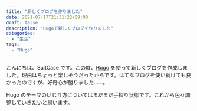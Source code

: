 ```yaml
---
title: "新しくブログを作りました"
date: 2021-07-17T21:31:22+09:00
draft: false
description: "Hugoで新しくブログを作りました"
categories:
  - "生活"
tags:
  - "Hugo"
---
```


こんにちは、SuitCase です。この度、[Hugo](https://gohugo.io/) を使って新しくブログを作成しました。理由はちょっと楽しそうだったからです。はてなブログを使い続けても良かったのですが、好奇心が勝りました……。

Hugo のテーマのいじり方についてはまだまだ手探り状態です。これから色々調整していきたいと思います。
